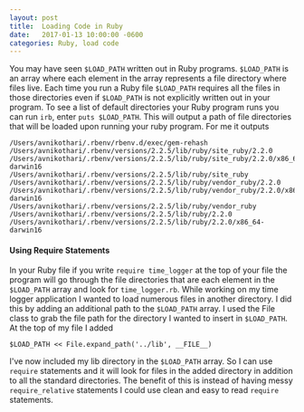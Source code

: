 ```yaml
---
layout: post
title:  Loading Code in Ruby
date:   2017-01-13 10:00:00 -0600
categories: Ruby, load code
---
```


You may have seen `$LOAD_PATH` written out in Ruby programs. `$LOAD_PATH` is an array where each element in the array represents a file directory where files live. Each time you run a Ruby file `$LOAD_PATH` requires all the files in those directories even if `$LOAD_PATH` is not explicitly written out in your program. To see a list of default directories your Ruby program runs you can run `irb`, enter `puts $LOAD_PATH`. This will output a path of file directories that will be loaded upon running your ruby program. For me it outputs

```
/Users/avnikothari/.rbenv/rbenv.d/exec/gem-rehash
/Users/avnikothari/.rbenv/versions/2.2.5/lib/ruby/site_ruby/2.2.0
/Users/avnikothari/.rbenv/versions/2.2.5/lib/ruby/site_ruby/2.2.0/x86_64-darwin16
/Users/avnikothari/.rbenv/versions/2.2.5/lib/ruby/site_ruby
/Users/avnikothari/.rbenv/versions/2.2.5/lib/ruby/vendor_ruby/2.2.0
/Users/avnikothari/.rbenv/versions/2.2.5/lib/ruby/vendor_ruby/2.2.0/x86_64-darwin16
/Users/avnikothari/.rbenv/versions/2.2.5/lib/ruby/vendor_ruby
/Users/avnikothari/.rbenv/versions/2.2.5/lib/ruby/2.2.0
/Users/avnikothari/.rbenv/versions/2.2.5/lib/ruby/2.2.0/x86_64-darwin16
```

#### Using Require Statements
In your Ruby file if you write `require time_logger` at the top of your file the program will go through the file directories that are each element in the `$LOAD_PATH` array and look for `time_logger.rb`. While working on my time logger application I wanted to load numerous files in another directory. I did this by adding an additional path to the `$LOAD_PATH` array. I used the File class to grab the file path for the directory I wanted to insert in `$LOAD_PATH`. At the top of my file I added 

```
$LOAD_PATH << File.expand_path('../lib', __FILE__)
```

I've now included my lib directory in the `$LOAD_PATH` array. So I can use `require` statements and it will look for files in the added directory in addition to all the standard directories. The benefit of this is instead of having messy `require_relative` statements I could use clean and easy to read `require` statements. 
